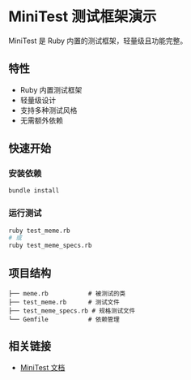 # MiniTest 测试框架演示

MiniTest 是 Ruby 内置的测试框架，轻量级且功能完整。

## 特性

- Ruby 内置测试框架
- 轻量级设计
- 支持多种测试风格
- 无需额外依赖

## 快速开始

### 安装依赖
```bash
bundle install
```

### 运行测试
```bash
ruby test_meme.rb
# 或
ruby test_meme_specs.rb
```

## 项目结构

```
├── meme.rb           # 被测试的类
├── test_meme.rb      # 测试文件
├── test_meme_specs.rb # 规格测试文件
└── Gemfile           # 依赖管理
```

## 相关链接

- [MiniTest 文档](https://docs.ruby-lang.org/en/2.0.0/MiniTest.html)